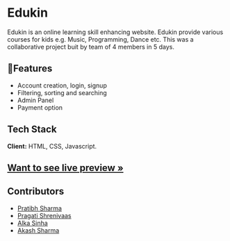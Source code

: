 
#             Edukin 
 Edukin is an online learning skill enhancing website. Edukin provide various courses for kids e.g. Music, Programming, Dance etc. This was a collaborative project buit by team of 4 members in 5 days.




## 🚀Features

- Account creation, login, signup
- Filtering, sorting and searching
- Admin Panel
- Payment option


## Tech Stack

**Client:** HTML, CSS, Javascript.




## [Want to see live preview »](https://gleaming-rabanadas-c8636b.netlify.app/index.html)




## Contributors

- [Pratibh Sharma](https://github.com/pratibh98)
- [Pragati Shrenivaas](https://github.com/pratibh98)
- [Alka Sinha](https://github.com/AlkaSinha5)
- [Akash Sharma](https://github.com/ak8459)


